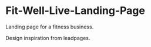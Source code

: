 # Fit-Well-Live-Landing-Page

Landing page for a fitness business.

Design inspiration from leadpages.
